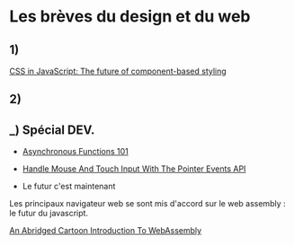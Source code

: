 # Les brèves du design et du web 
 
 
## 1)  
 
 [CSS in JavaScript: The future of component-based styling](https://medium.freecodecamp.com/css-in-javascript-the-future-of-component-based-styling-70b161a79a32)


## 2)

## _) Spécial DEV. 
 
- [Asynchronous Functions 101](https://bitsofco.de/asynchronous-functions-101/) 
 
- [Handle Mouse And Touch Input With The Pointer Events API](http://tutorialzine.com/2017/04/handle-mouse-and-touch-input-with-the-pointer-events-api/) 
 
- Le futur c'est maintenant

Les principaux navigateur web se sont mis d'accord sur le web assembly : le futur du javascript.

[An Abridged Cartoon Introduction To WebAssembly](https://www.smashingmagazine.com/2017/05/abridged-cartoon-introduction-webassembly/)